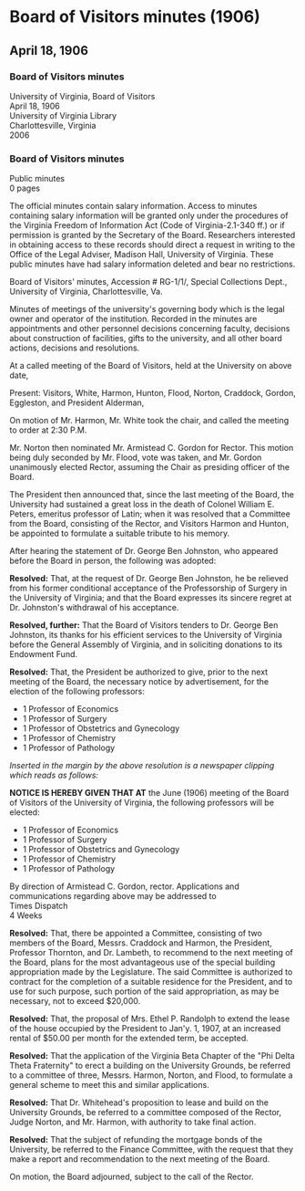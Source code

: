 <!-- llmformatted -->
# Board of Visitors minutes (1906)

## April 18, 1906

### Board of Visitors minutes

University of Virginia, Board of Visitors\
April 18, 1906\
University of Virginia Library\
Charlottesville, Virginia\
2006

### Board of Visitors minutes

Public minutes\
0 pages

The official minutes contain salary information. Access to minutes containing salary information will be granted only under the procedures of the Virginia Freedom of Information Act (Code of Virginia-2.1-340 ff.) or if permission is granted by the Secretary of the Board. Researchers interested in obtaining access to these records should direct a request in writing to the Office of the Legal Adviser, Madison Hall, University of Virginia. These public minutes have had salary information deleted and bear no restrictions.

Board of Visitors' minutes, Accession # RG-1/1/, Special Collections Dept., University of Virginia, Charlottesville, Va.

Minutes of meetings of the university's governing body which is the legal owner and operator of the institution. Recorded in the minutes are appointments and other personnel decisions concerning faculty, decisions about construction of facilities, gifts to the university, and all other board actions, decisions and resolutions.

At a called meeting of the Board of Visitors, held at the University on above date,

Present: Visitors, White, Harmon, Hunton, Flood, Norton, Craddock, Gordon, Eggleston, and President Alderman,

On motion of Mr. Harmon, Mr. White took the chair, and called the meeting to order at 2:30 P.M.

Mr. Norton then nominated Mr. Armistead C. Gordon for Rector. This motion being duly seconded by Mr. Flood, vote was taken, and Mr. Gordon unanimously elected Rector, assuming the Chair as presiding officer of the Board.

The President then announced that, since the last meeting of the Board, the University had sustained a great loss in the death of Colonel William E. Peters, emeritus professor of Latin; when it was resolved that a Committee from the Board, consisting of the Rector, and Visitors Harmon and Hunton, be appointed to formulate a suitable tribute to his memory.

After hearing the statement of Dr. George Ben Johnston, who appeared before the Board in person, the following was adopted:

**Resolved:** That, at the request of Dr. George Ben Johnston, he be relieved from his former conditional acceptance of the Professorship of Surgery in the University of Virginia; and that the Board expresses its sincere regret at Dr. Johnston's withdrawal of his acceptance.

**Resolved, further:** That the Board of Visitors tenders to Dr. George Ben Johnston, its thanks for his efficient services to the University of Virginia before the General Assembly of Virginia, and in soliciting donations to its Endowment Fund.

**Resolved:** That, the President be authorized to give, prior to the next meeting of the Board, the necessary notice by advertisement, for the election of the following professors:

* 1 Professor of Economics
* 1 Professor of Surgery
* 1 Professor of Obstetrics and Gynecology
* 1 Professor of Chemistry
* 1 Professor of Pathology

*Inserted in the margin by the above resolution is a newspaper clipping which reads as follows:*

**NOTICE IS HEREBY GIVEN THAT AT** the June (1906) meeting of the Board of Visitors of the University of Virginia, the following professors will be elected:

* 1 Professor of Economics
* 1 Professor of Surgery
* 1 Professor of Obstetrics and Gynecology
* 1 Professor of Chemistry
* 1 Professor of Pathology

By direction of Armistead C. Gordon, rector. Applications and communications regarding above may be addressed to\
Times Dispatch\
4 Weeks

**Resolved:** That, there be appointed a Committee, consisting of two members of the Board, Messrs. Craddock and Harmon, the President, Professor Thornton, and Dr. Lambeth, to recommend to the next meeting of the Board, plans for the most advantageous use of the special building appropriation made by the Legislature. The said Committee is authorized to contract for the completion of a suitable residence for the President, and to use for such purpose, such portion of the said appropriation, as may be necessary, not to exceed $20,000.

**Resolved:** That, the proposal of Mrs. Ethel P. Randolph to extend the lease of the house occupied by the President to Jan'y. 1, 1907, at an increased rental of $50.00 per month for the extended term, be accepted.

**Resolved:** That the application of the Virginia Beta Chapter of the "Phi Delta Theta Fraternity" to erect a building on the University Grounds, be referred to a committee of three, Messrs. Harmon, Norton, and Flood, to formulate a general scheme to meet this and similar applications.

**Resolved:** That Dr. Whitehead's proposition to lease and build on the University Grounds, be referred to a committee composed of the Rector, Judge Norton, and Mr. Harmon, with authority to take final action.

**Resolved:** That the subject of refunding the mortgage bonds of the University, be referred to the Finance Committee, with the request that they make a report and recommendation to the next meeting of the Board.

On motion, the Board adjourned, subject to the call of the Rector.
